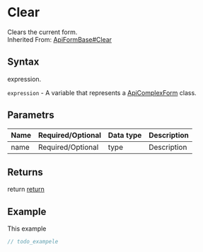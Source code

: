 # Clear

Clears the current form.<br>Inherited From: [ApiFormBase#Clear](../../ApiFormBase/ApiFormBase.md)

## Syntax

expression.

`expression` - A variable that represents a [ApiComplexForm](../ApiComplexForm.md) class.

## Parametrs

| **Name** | **Required/Optional** | **Data type** | **Description** |
| ------------- | ------------- | ------------- | ------------- |
| name | Required/Optional | type | Description |

## Returns

return
[return](todo_link)

## Example

This example

```javascript
// todo_exampele
```